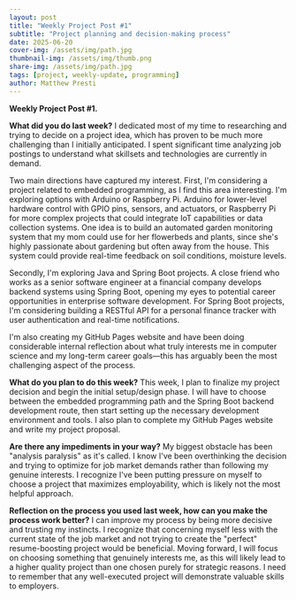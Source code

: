 ```yaml
---
layout: post
title: "Weekly Project Post #1"
subtitle: "Project planning and decision-making process"
date: 2025-06-20
cover-img: /assets/img/path.jpg
thumbnail-img: /assets/img/thumb.png
share-img: /assets/img/path.jpg
tags: [project, weekly-update, programming]
author: Matthew Presti
---
```


**Weekly Project Post #1.**

**What did you do last week?** I dedicated most of my time to researching and trying to decide on a project idea, which has proven to be much more challenging than I initially anticipated. I spent significant time analyzing job postings to understand what skillsets and technologies are currently in demand.

Two main directions have captured my interest. First, I'm considering a project related to embedded programming, as I find this area interesting. I'm exploring options with Arduino or Raspberry Pi. Arduino for lower-level hardware control with GPIO pins, sensors, and actuators, or Raspberry Pi for more complex projects that could integrate IoT capabilities or data collection systems. One idea is to build an automated garden monitoring system that my mom could use for her flowerbeds and plants, since she's highly passionate about gardening but often away from the house. This system could provide real-time feedback on soil conditions, moisture levels.

Secondly, I'm exploring Java and Spring Boot projects. A close friend who works as a senior software engineer at a financial company develops backend systems using Spring Boot, opening my eyes to potential career opportunities in enterprise software development. For Spring Boot projects, I'm considering building a RESTful API for a personal finance tracker with user authentication and real-time notifications.

I'm also creating my GitHub Pages website and have been doing considerable internal reflection about what truly interests me in computer science and my long-term career goals—this has arguably been the most challenging aspect of the process.

**What do you plan to do this week?** This week, I plan to finalize my project decision and begin the initial setup/design phase. I will have to choose between the embedded programming path and the Spring Boot backend development route, then start setting up the necessary development environment and tools. I also plan to complete my GitHub Pages website and write my project proposal.

**Are there any impediments in your way?** My biggest obstacle has been "analysis paralysis" as it's called. I know I've been overthinking the decision and trying to optimize for job market demands rather than following my genuine interests. I recognize I've been putting pressure on myself to choose a project that maximizes employability, which is likely not the most helpful approach.

**Reflection on the process you used last week, how can you make the process work better?** I can improve my process by being more decisive and trusting my instincts. I recognize that concerning myself less with the current state of the job market and not trying to create the "perfect" resume-boosting project would be beneficial. Moving forward, I will focus on choosing something that genuinely interests me, as this will likely lead to a higher quality project than one chosen purely for strategic reasons. I need to remember that any well-executed project will demonstrate valuable skills to employers.
